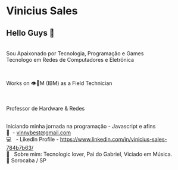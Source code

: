 
# Vinicius Sales

## Hello Guys 👋
 <br/>Sou Apaixonado por Tecnologia, Programação e Games
 <br/>Tecnologo em Redes de Computadores e Eletrônica

 <br/> <p>Works on 👁️🐝M (IBM) as a Field Technician <p>
 <br/> <p> Professor de Hardware & Redes <p>
 <br/> Iniciando minha jornada na programação - Javascript e afins
 <br/> :e-mail:&nbsp; - vinnybest@gmail.com
 <br/> :computer: &nbsp; - LikedIn Profile - https://www.linkedin.com/in/vinicius-sales-784b7b63/
 <br/> 💬  &nbsp; Sobre mim: Tecnologic lover, Pai do Gabriel, Viciado em Música.
 <br/> :city_sunrise: Sorocaba / SP
 
